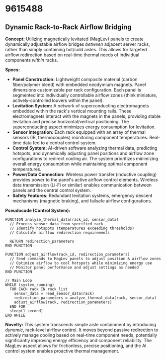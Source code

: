 # 9615488

## Dynamic Rack-to-Rack Airflow Bridging

**Concept:** Utilizing magnetically levitated (MagLev) panels to create dynamically adjustable airflow bridges *between* adjacent server racks, rather than simply containing hot/cold aisles. This allows for targeted airflow redirection based on real-time thermal needs of individual components *within* racks.

**Specs:**

*   **Panel Construction:** Lightweight composite material (carbon fiber/polymer blend) with embedded neodymium magnets. Panel dimensions customizable per rack configuration. Each panel is segmented into individually controllable airflow zones (think miniature, actively-controlled louvers within the panel).
*   **Levitation System:**  A network of superconducting electromagnets embedded within the rack's vertical mounting rails. These electromagnets interact with the magnets in the panels, providing stable levitation and precise horizontal/vertical positioning. The superconducting aspect minimizes energy consumption for levitation.
*   **Sensor Integration:** Each rack equipped with an array of thermal sensors (IR, thermocouples) monitoring component temperatures. Real-time data fed to a central control system.
*   **Control System:** AI-driven software analyzing thermal data, predicting hotspots, and dynamically adjusting panel positions and airflow zone configurations to redirect cooling air. The system prioritizes minimizing overall energy consumption while maintaining optimal component temperatures.
*   **Power/Data Connection:** Wireless power transfer (inductive coupling) provides power to the panel's active airflow control elements. Wireless data transmission (Li-Fi or similar) enables communication between panels and the central control system.
*   **Safety Features:** Redundant levitation systems, emergency descent mechanisms (magnetic braking), and failsafe airflow configurations.

**Pseudocode (Control System):**

```
FUNCTION analyze_thermal_data(rack_id, sensor_data)
  // Process sensor data from specified rack
  // Identify hotspots (temperatures exceeding thresholds)
  // Calculate airflow redirection requirements

  RETURN redirection_parameters
END FUNCTION

FUNCTION adjust_airflow(rack_id, redirection_parameters)
  // Send commands to MagLev panels to adjust position & airflow zones
  // Optimize airflow to cool hotspots while minimizing energy use
  // Monitor panel performance and adjust settings as needed
END FUNCTION

// Main Loop
WHILE (system_running)
  FOR EACH rack IN rack_list
    sensor_data = read_sensor_data(rack)
    redirection_parameters = analyze_thermal_data(rack, sensor_data)
    adjust_airflow(rack, redirection_parameters)
  END FOR
  sleep(1 second)
END WHILE
```

**Novelty:** This system transcends simple aisle containment by introducing *dynamic*, rack-level airflow control. It moves beyond passive redirection to actively manage cooling based on real-time component needs, potentially significantly improving energy efficiency and component reliability.  The MagLev aspect allows for frictionless, precise positioning, and the AI control system enables proactive thermal management.